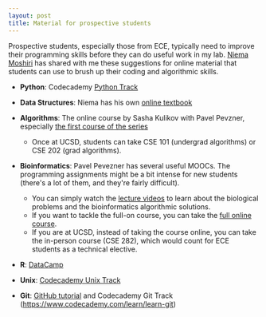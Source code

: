 ```yaml
---
layout: post
title: Material for prospective students
---
```


Prospective students, especially those from ECE, typically need to improve their programming skills before 
they can do useful work in my lab. 
[Niema Moshiri]() has shared with me these suggestions for online material that students can use to brush up their 
coding and algorithmic skills.


* **Python**: Codecademy [Python Track](https://www.codecademy.com/learn/python)

* **Data Structures**: Niema has his own [online textbook](https://stepik.org/course/Data-Structures-579)

* **Algorithms**: The online course by Sasha Kulikov with Pavel Pevzner, especially [the first course of the series](https://www.coursera.org/learn/algorithmic-toolbox#syllabus)
    * Once at UCSD, students can take CSE 101 (undergrad algorithms) or CSE 202 (grad algorithms).
 
* **Bioinformatics**: Pavel Pevezner has several useful  MOOCs. The programming assignments might be a bit intense for new students (there's a lot of them, and they're fairly difficult). 
    * You can simply watch the [lecture videos](https://www.youtube.com/user/bioinfalgorithms/playlists?sort=dd&view=1&shelf_id=0) to learn about the biological problems and the bioinformatics algorithmic solutions. 
    * If you want to tackle the full-on course, you can take the [full online course](https://www.coursera.org/specializations/bioinformatics).
    * If you are at UCSD, instead of taking the course online, you can take the in-person course (CSE 282), which would count for ECE students as a technical elective. 

* **R**: [DataCamp](https://www.datacamp.com/getting-started?step=2&track=r)

* **Unix**: [Codecademy Unix Track](https://www.codecademy.com/learn/learn-the-command-line)

* **Git**: [GitHub tutorial](https://try.github.io/levels/1/challenges/1) and Codecademy Git Track (https://www.codecademy.com/learn/learn-git)


